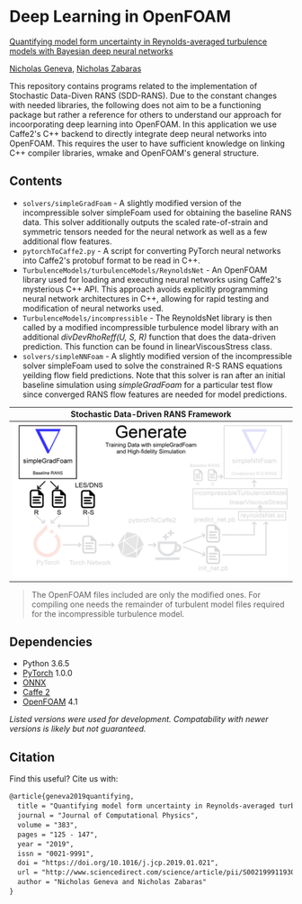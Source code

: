 # Deep Learning in OpenFOAM

[Quantifying model form uncertainty in Reynolds-averaged turbulence models with Bayesian deep neural networks](https://www.sciencedirect.com/science/article/pii/S0021999119300464)

[Nicholas Geneva](http://nicholasgeneva.com/), [Nicholas Zabaras](https://www.zabaras.com)

This repository contains programs related to the implementation of Stochastic Data-Diven RANS (SDD-RANS). Due to the constant changes with needed libraries, the following does not aim to be a functioning package but rather a reference for others to understand our approach for incoorporating deep learning into OpenFOAM. In this application we use Caffe2's C++ backend to directly integrate deep neural networks into OpenFOAM. This requires the user to have sufficient knowledge on linking C++ compiler libraries, wmake and OpenFOAM's general structure.

## Contents
* `solvers/simpleGradFoam` - A slightly modified version of the incompressible solver simpleFoam used for obtaining the baseline RANS data. This solver additionally outputs the scaled rate-of-strain and symmetric tensors needed for the neural network as well as a few additional flow features.
* `pytorchToCaffe2.py` -  A script for converting PyTorch neural networks into Caffe2's protobuf format to be read in C++.
* `TurbulenceModels/turbulenceModels/ReynoldsNet` - An OpenFOAM library used for loading and executing neural networks using Caffe2's mysterious C++ API. This approach avoids explicitly programming neural network architectures in C++, allowing for rapid testing and modification of neural networks used.
* `TurbulenceModels/incompressible` - The ReynoldsNet library is then called by a modified incompressible turbulence model library with an additional *divDevRhoReff(U, S, R)* function that does the data-driven prediction. This function can be found in linearViscousStress class.
* `solvers/simpleNNFoam` -  A slightly modified version of the incompressible solver simpleFoam used to solve the constrained R-S RANS equations yeilding flow field predictions. Note that this solver is ran after an initial baseline simulation using *simpleGradFoam* for a particular test flow since converged RANS flow features are needed for model predictions.

Stochastic Data-Driven RANS Framework |
| ------------- |
![](../images/sdd-rans/sdd-rans-framework.gif)|

> The OpenFOAM files included are only the modified ones. For compiling one needs the remainder of turbulent model files required for the incompressible turbulence model.

## Dependencies
* Python 3.6.5
* [PyTorch](https://pytorch.org/) 1.0.0
* [ONNX](https://onnx.ai/)
* [Caffe 2](https://caffe2.ai/)
* [OpenFOAM](https://www.openfoam.com/) 4.1

*Listed versions were used for development. Compatability with newer versions is likely but not guaranteed.*

## Citation
Find this useful? Cite us with:
```latex
@article{geneva2019quantifying,
  title = "Quantifying model form uncertainty in Reynolds-averaged turbulence models with Bayesian deep neural networks",
  journal = "Journal of Computational Physics",
  volume = "383",
  pages = "125 - 147",
  year = "2019",
  issn = "0021-9991",
  doi = "https://doi.org/10.1016/j.jcp.2019.01.021",
  url = "http://www.sciencedirect.com/science/article/pii/S0021999119300464",
  author = "Nicholas Geneva and Nicholas Zabaras"
}
```
